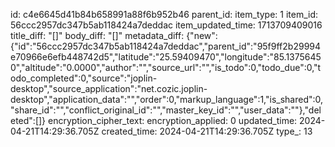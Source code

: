 id: c4e6645d41b84b658991a88f6b952b46
parent_id: 
item_type: 1
item_id: 56ccc2957dc347b5ab118424a7deddac
item_updated_time: 1713709409016
title_diff: "[]"
body_diff: "[]"
metadata_diff: {"new":{"id":"56ccc2957dc347b5ab118424a7deddac","parent_id":"95f9ff2b29994e70966e6efb448742d5","latitude":"25.59409470","longitude":"85.13756450","altitude":"0.0000","author":"","source_url":"","is_todo":0,"todo_due":0,"todo_completed":0,"source":"joplin-desktop","source_application":"net.cozic.joplin-desktop","application_data":"","order":0,"markup_language":1,"is_shared":0,"share_id":"","conflict_original_id":"","master_key_id":"","user_data":""},"deleted":[]}
encryption_cipher_text: 
encryption_applied: 0
updated_time: 2024-04-21T14:29:36.705Z
created_time: 2024-04-21T14:29:36.705Z
type_: 13